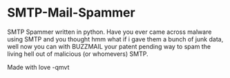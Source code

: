 # SMTP-Mail-Spammer
SMTP Spammer written in python.
Have you ever came across malware using SMTP and you thought hmm what if i gave them a bunch of junk data, well now you can with BUZZMAIL your patent pending way to spam the living hell out of malicious (or whomevers) SMTP.


Made with love 
-qmvt
